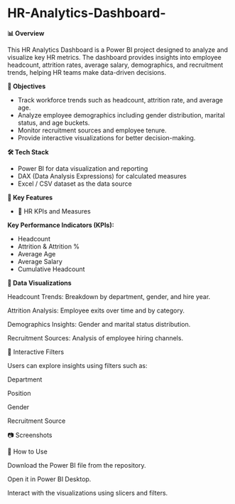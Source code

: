 # HR-Analytics-Dashboard-

**📊 Overview**

This HR Analytics Dashboard is a Power BI project designed to analyze and visualize key HR metrics. The dashboard provides insights into employee headcount, attrition rates, average salary, demographics, and recruitment trends, helping HR teams make data-driven decisions.

**🎯 Objectives**

* Track workforce trends such as headcount, attrition rate, and average age.
* Analyze employee demographics including gender distribution, marital status, and age buckets.
* Monitor recruitment sources and employee tenure.
* Provide interactive visualizations for better decision-making.

**🛠️ Tech Stack**

* Power BI for data visualization and reporting
* DAX (Data Analysis Expressions) for calculated measures
* Excel / CSV dataset as the data source

**📌 Key Features**

* 🔹 HR KPIs and Measures

**Key Performance Indicators (KPIs):**

* Headcount
* Attrition & Attrition %
* Average Age
* Average Salary
* Cumulative Headcount

**🔹 Data Visualizations**

Headcount Trends: Breakdown by department, gender, and hire year.

Attrition Analysis: Employee exits over time and by category.

Demographics Insights: Gender and marital status distribution.

Recruitment Sources: Analysis of employee hiring channels.

🔹 Interactive Filters

Users can explore insights using filters such as:

Department

Position

Gender

Recruitment Source

📷 Screenshots



🚀 How to Use

Download the Power BI file from the repository.

Open it in Power BI Desktop.

Interact with the visualizations using slicers and filters.
